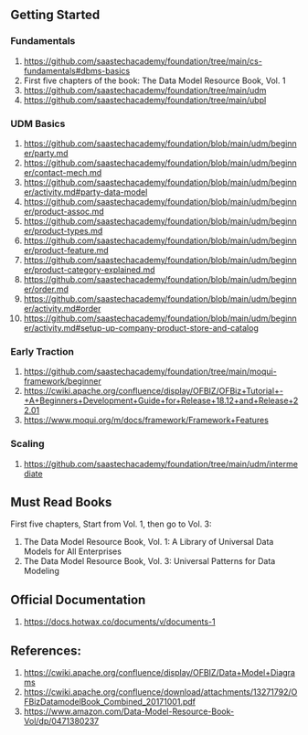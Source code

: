 ## Getting Started

### Fundamentals
1. https://github.com/saastechacademy/foundation/tree/main/cs-fundamentals#dbms-basics
2. First five chapters of the book: The Data Model Resource Book, Vol. 1
3. https://github.com/saastechacademy/foundation/tree/main/udm
4. https://github.com/saastechacademy/foundation/tree/main/ubpl

### UDM Basics
1. https://github.com/saastechacademy/foundation/blob/main/udm/beginner/party.md
2. https://github.com/saastechacademy/foundation/blob/main/udm/beginner/contact-mech.md
3. https://github.com/saastechacademy/foundation/blob/main/udm/beginner/activity.md#party-data-model
4. https://github.com/saastechacademy/foundation/blob/main/udm/beginner/product-assoc.md
5. https://github.com/saastechacademy/foundation/blob/main/udm/beginner/product-types.md
6. https://github.com/saastechacademy/foundation/blob/main/udm/beginner/product-feature.md
7. https://github.com/saastechacademy/foundation/blob/main/udm/beginner/product-category-explained.md
8. https://github.com/saastechacademy/foundation/blob/main/udm/beginner/order.md
9. https://github.com/saastechacademy/foundation/blob/main/udm/beginner/activity.md#order
10. https://github.com/saastechacademy/foundation/blob/main/udm/beginner/activity.md#setup-up-company-product-store-and-catalog

### Early Traction
1. https://github.com/saastechacademy/foundation/tree/main/moqui-framework/beginner
2. https://cwiki.apache.org/confluence/display/OFBIZ/OFBiz+Tutorial+-+A+Beginners+Development+Guide+for+Release+18.12+and+Release+22.01
3. https://www.moqui.org/m/docs/framework/Framework+Features

### Scaling
1. https://github.com/saastechacademy/foundation/tree/main/udm/intermediate

## Must Read Books
First five chapters, Start from Vol. 1, then go to Vol. 3:
1. The Data Model Resource Book, Vol. 1: A Library of Universal Data Models for All Enterprises
2. The Data Model Resource Book, Vol. 3: Universal Patterns for Data Modeling

## Official Documentation 
1. https://docs.hotwax.co/documents/v/documents-1

## References:

1. https://cwiki.apache.org/confluence/display/OFBIZ/Data+Model+Diagrams
2. https://cwiki.apache.org/confluence/download/attachments/13271792/OFBizDatamodelBook_Combined_20171001.pdf
3. https://www.amazon.com/Data-Model-Resource-Book-Vol/dp/0471380237
